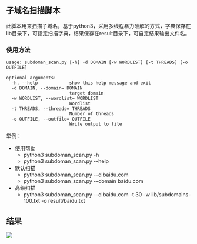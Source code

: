 ## 子域名扫描脚本

此脚本用来扫描子域名，基于python3，采用多线程暴力破解的方式，字典保存在lib目录下，可指定扫描字典，结果保存在result目录下，可自定结果输出文件名。

### 使用方法

```
usage: subdoman_scan.py [-h] -d DOMAIN [-w WORDLIST] [-t THREADS] [-o OUTFILE]

optional arguments:
  -h, --help            show this help message and exit
  -d DOMAIN, --domain= DOMAIN
                        target domain
  -w WORDLIST, --wordlist= WORDLIST
                        Wordlist
  -t THREADS, --threads= THREADS
                        Number of threads
  -o OUTFILE, --outfile= OUTFILE
                        Write output to file
```
举例：

- 使用帮助
    - python3 subdoman_scan.py -h
    - python3 subdoman_scan.py --help
- 默认扫描
    - python3 subdoman_scan.py --d baidu.com
    - python3 subdoman_scan.py --domain baidu.com
- 高级扫描
    - python3 subdoman_scan.py --d baidu.com -t 30 -w lib/subdomains-100.txt -o result/baidu.txt



## 结果


![](http://ww1.sinaimg.cn/large/005GjT4tgy1fwreth8q6aj30rk0cfwez.jpg)